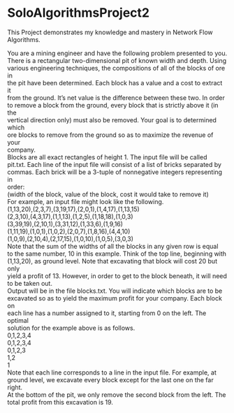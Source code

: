 # SoloAlgorithmsProject2
This Project demonstrates my knowledge and mastery in Network Flow Algorithms.

You are a mining engineer and have the following problem presented to you.  
There is a rectangular two-dimensional pit of known width and depth. Using  
various engineering techniques, the compositions of all of the blocks of ore in  
the pit have been determined. Each block has a value and a cost to extract it  
from the ground. It’s net value is the difference between these two. In order  
to remove a block from the ground, every block that is strictly above it (in the  
vertical direction only) must also be removed. Your goal is to determined which  
ore blocks to remove from the ground so as to maximize the revenue of your  
company.  
Blocks are all exact rectangles of height 1. The input file will be called  
pit.txt. Each line of the input file will consist of a list of bricks separated by  
commas. Each brick will be a 3-tuple of nonnegative integers representing in  
order:  
(width of the block, value of the block, cost it would take to remove it)  
For example, an input file might look like the following.  
(1,13,20),(2,3,7),(3,19,17),(2,0,1),(1,4,17),(1,13,15)  
(2,3,10),(4,3,17),(1,1,13),(1,2,5),(1,18,18),(1,0,3)  
(3,39,19),(2,10,1),(3,31,12),(1,33,6),(1,9,16)  
(1,11,19),(1,0,1),(1,0,2),(2,0,7),(1,8,16),(4,4,10)  
(1,0,9),(2,10,4),(2,17,15),(1,0,10),(1,0,5),(3,0,3)  
Note that the sum of the widths of all the blocks in any given row is equal  
to the same number, 10 in this example. Think of the top line, beginning with  
(1,13,20), as ground level. Note that excavating that block will cost 20 but only  
yield a profit of 13. However, in order to get to the block beneath, it will need  
to be taken out.  
Output will be in the file blocks.txt. You will indicate which blocks are to be  
excavated so as to yield the maximum profit for your company. Each block on  
each line has a number assigned to it, starting from 0 on the left. The optimal  
solution for the example above is as follows.  
0,1,2,3,4  
0,1,2,3,4  
0,1,2,3  
1,2  
1  
Note that each line corresponds to a line in the input file. For example, at  
ground level, we excavate every block except for the last one on the far right.  
At the bottom of the pit, we only remove the second block from the left. The  
total profit from this excavation is 19.  
